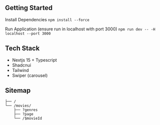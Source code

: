 ## Getting Started

Install Dependencies
`npm install --force`

Run Application (ensure run in localhost with port 3000)
`npm run dev -- -H localhost --port 3000`

## Tech Stack

- Nextjs 15 + Typescript
- Shadcnui
- Tailwind
- Swiper (carousel)

## Sitemap

```
├── /
└── /movies/
    ├── ?genres
    ├── ?page
    └── /$movieId
```
